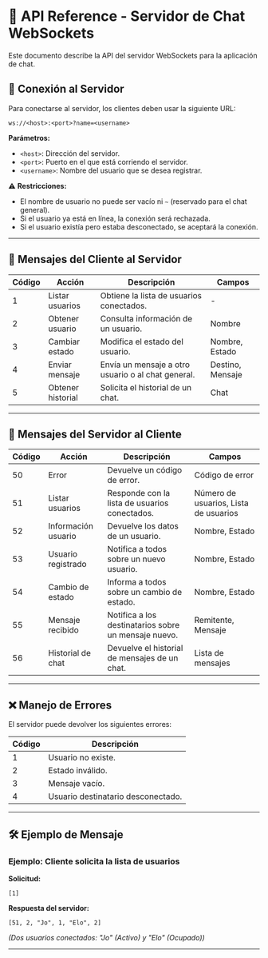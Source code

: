 # 📖 API Reference - Servidor de Chat WebSockets

Este documento describe la API del servidor WebSockets para la aplicación de chat.

## 📡 Conexión al Servidor
Para conectarse al servidor, los clientes deben usar la siguiente URL:
```
ws://<host>:<port>?name=<username>
```
**Parámetros:**
- `<host>`: Dirección del servidor.
- `<port>`: Puerto en el que está corriendo el servidor.
- `<username>`: Nombre del usuario que se desea registrar.

⚠️ **Restricciones:**
- El nombre de usuario no puede ser vacío ni `~` (reservado para el chat general).
- Si el usuario ya está en línea, la conexión será rechazada.
- Si el usuario existía pero estaba desconectado, se aceptará la conexión.

---

## 📩 Mensajes del Cliente al Servidor
| Código | Acción | Descripción | Campos |
|--------|--------|-------------|---------|
| 1 | Listar usuarios | Obtiene la lista de usuarios conectados. | - |
| 2 | Obtener usuario | Consulta información de un usuario. | Nombre |
| 3 | Cambiar estado | Modifica el estado del usuario. | Nombre, Estado |
| 4 | Enviar mensaje | Envía un mensaje a otro usuario o al chat general. | Destino, Mensaje |
| 5 | Obtener historial | Solicita el historial de un chat. | Chat |

---

## 📩 Mensajes del Servidor al Cliente
| Código | Acción | Descripción | Campos |
|--------|--------|-------------|---------|
| 50 | Error | Devuelve un código de error. | Código de error |
| 51 | Listar usuarios | Responde con la lista de usuarios conectados. | Número de usuarios, Lista de usuarios |
| 52 | Información usuario | Devuelve los datos de un usuario. | Nombre, Estado |
| 53 | Usuario registrado | Notifica a todos sobre un nuevo usuario. | Nombre, Estado |
| 54 | Cambio de estado | Informa a todos sobre un cambio de estado. | Nombre, Estado |
| 55 | Mensaje recibido | Notifica a los destinatarios sobre un mensaje nuevo. | Remitente, Mensaje |
| 56 | Historial de chat | Devuelve el historial de mensajes de un chat. | Lista de mensajes |

---

## ❌ Manejo de Errores
El servidor puede devolver los siguientes errores:

| Código | Descripción |
|--------|------------|
| 1 | Usuario no existe. |
| 2 | Estado inválido. |
| 3 | Mensaje vacío. |
| 4 | Usuario destinatario desconectado. |

---

## 🛠 Ejemplo de Mensaje
### **Ejemplo: Cliente solicita la lista de usuarios**
**Solicitud:**
```
[1]
```
**Respuesta del servidor:**
```
[51, 2, "Jo", 1, "Elo", 2]
```
*(Dos usuarios conectados: "Jo" (Activo) y "Elo" (Ocupado))*

---